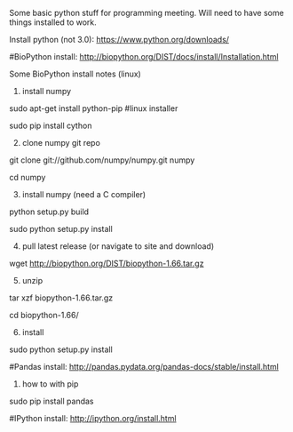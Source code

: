Some basic python stuff for programming meeting. Will need to have some things installed to work. 

Install python (not 3.0):
https://www.python.org/downloads/

#BioPython install: http://biopython.org/DIST/docs/install/Installation.html

Some BioPython install notes (linux)
1. install numpy

sudo apt-get install python-pip #linux installer

sudo pip install cython

2. clone numpy git repo

git clone git://github.com/numpy/numpy.git numpy

cd numpy

3. install numpy (need a C compiler)

python setup.py build

sudo python setup.py install

4. pull latest release (or navigate to site and download)

wget http://biopython.org/DIST/biopython-1.66.tar.gz

5. unzip

tar xzf biopython-1.66.tar.gz

cd biopython-1.66/

6. install

sudo python setup.py install

#Pandas install: http://pandas.pydata.org/pandas-docs/stable/install.html

1. how to with pip

sudo pip install pandas

#IPython install: http://ipython.org/install.html
